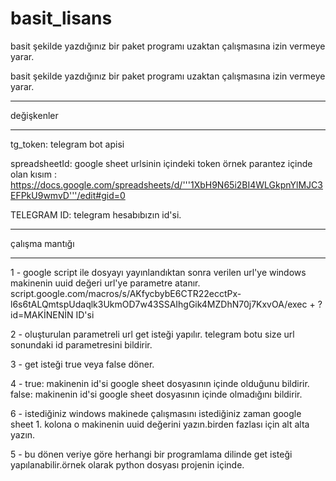 # basit_lisans
basit şekilde yazdığınız bir paket programı uzaktan çalışmasına izin vermeye yarar.


basit şekilde yazdığınız bir paket programı uzaktan çalışmasına izin vermeye yarar.

____________
değişkenler
____________
tg_token: telegram bot apisi

spreadsheetId: google sheet urlsinin içindeki 
token örnek parantez içinde olan kısım : https://docs.google.com/spreadsheets/d/'''1XbH9N65i2BI4WLGkpnYlMJC3EFPkU9wmvD'''/edit#gid=0

TELEGRAM ID: telegram hesabıbızın id'si.


_______________
çalışma mantığı
_______________

1 - google script ile dosyayı yayınlandıktan sonra verilen url'ye windows makinenin uuid değeri url'ye parametre atanır.
      script.google.com/macros/s/AKfycbybE6CTR22ecctPx-l6s6tALQmtspUdaqlk3UkmOD7w43SSAIhgGik4MZDhN70j7KxvOA/exec + ?id=MAKİNENİN ID'si
    
2 - oluşturulan parametreli url get isteği yapılır. telegram botu size url sonundaki id parametresini bildirir.

3 - get isteği true veya false döner. 

4 - true: makinenin id'si google sheet dosyasının içinde olduğunu bildirir.
    false: makinenin id'si google sheet dosyasının içinde olmadığını bildirir.

6 - istediğiniz windows makinede çalışmasını istediğiniz zaman google sheet 1. kolona o makinenin uuid değerini yazın.birden fazlası için alt alta yazın.

5 - bu dönen veriye göre herhangi bir programlama dilinde get isteği yapılanabilir.örnek olarak python dosyası projenin içinde.
